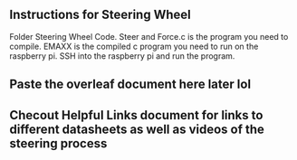 ## Instructions for Steering Wheel
Folder Steering Wheel Code. Steer and Force.c is the program you need to compile. EMAXX is the compiled c program you need to run on the raspberry pi. SSH into the raspberry pi and run the program.
## Paste the overleaf document here later lol
## Checout Helpful Links document for links to different datasheets as well as videos of the steering process
